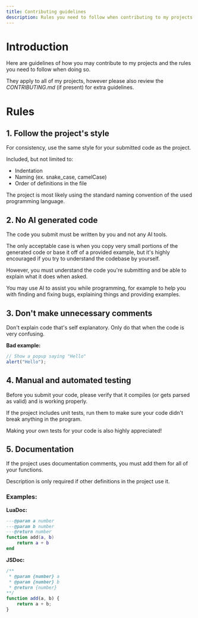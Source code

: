```yaml
---
title: Contributing guidelines
description: Rules you need to follow when contributing to my projects
---
```


# Introduction

Here are guidelines of how you may contribute to my projects and the rules you need to follow when doing so.

They apply to all of my projects, however please also review the *CONTRIBUTING.md* (if present) for extra guidelines.

# Rules

## 1. Follow the project's style

For consistency, use the same style for your submitted code as the project.

Included, but not limited to:
- Indentation
- Naming (ex. snake_case, camelCase)
- Order of definitions in the file

The project is most likely using the standard naming convention of the used programming language.

## 2. No AI generated code
The code you submit must be written by you and not any AI tools.

The only acceptable case is when you copy very small portions of the generated code or base it off of a provided example, but it's highly
encouraged if you try to understand the codebase by yourself.

However, you must understand the code you're submitting and be able to explain what it does when asked. 

You may use AI to assist you while programming, for example to help you with finding and fixing bugs, explaining things and providing examples.

## 3. Don't make unnecessary comments
Don't explain code that's self explanatory.
Only do that when the code is very confusing.

**Bad example:**
```javascript
// Show a popup saying "Hello"
alert("Hello");
```

## 4. Manual and automated testing
Before you submit your code, please verify that it compiles (or gets parsed as valid) and is working properly.

If the project includes unit tests, run them to make sure your code didn't break anything in the program.

Making your own tests for your code is also highly appreciated!

## 5. Documentation
If the project uses documentation comments, you must add them for all of your functions.

Description is only required if other definitions in the project use it.

### Examples:
**LuaDoc:**
```lua
---@param a number
---@param b number
---@return number
function add(a, b)
    return a + b
end
```

**JSDoc:**
```js
/**
 * @param {number} a
 * @param {number} b
 * @return {number}
**/
function add(a, b) {
    return a + b;
}
```